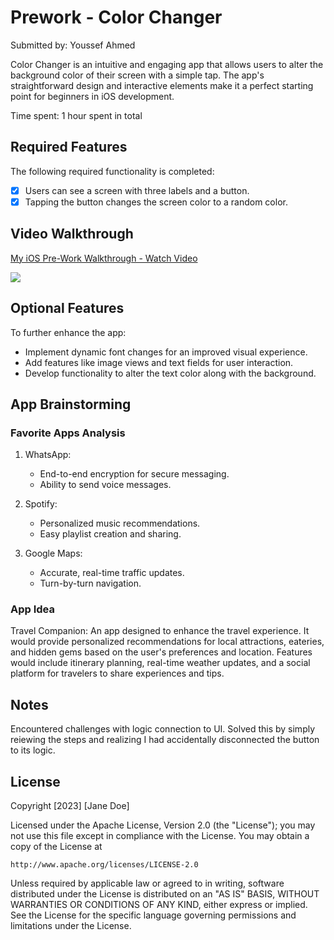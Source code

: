 
# Prework - Color Changer

Submitted by: Youssef Ahmed

Color Changer is an intuitive and engaging app that allows users to alter the background color of their screen with a simple tap. The app's straightforward design and interactive elements make it a perfect starting point for beginners in iOS development.

Time spent: 1 hour spent in total

## Required Features

The following required functionality is completed:

- [x] Users can see a screen with three labels and a button.
- [x] Tapping the button changes the screen color to a random color.
 
## Video Walkthrough

<div>
    <a href="https://www.loom.com/share/d52f280fc6ba4b6f8283128d6164e168">
      <p>My iOS Pre-Work Walkthrough - Watch Video</p>
    </a>
    <a href="https://www.loom.com/share/d52f280fc6ba4b6f8283128d6164e168">
      <img style="max-width:300px;" src="https://cdn.loom.com/sessions/thumbnails/d52f280fc6ba4b6f8283128d6164e168-with-play.gif">
    </a>
  </div>

## Optional Features

To further enhance the app:

- Implement dynamic font changes for an improved visual experience.
- Add features like image views and text fields for user interaction.
- Develop functionality to alter the text color along with the background.

## App Brainstorming

### Favorite Apps Analysis

1. WhatsApp:
   - End-to-end encryption for secure messaging.
   - Ability to send voice messages.

2. Spotify:
   - Personalized music recommendations.
   - Easy playlist creation and sharing.

3. Google Maps:
   - Accurate, real-time traffic updates.
   - Turn-by-turn navigation.

### App Idea

Travel Companion: An app designed to enhance the travel experience. It would provide personalized recommendations for local attractions, eateries, and hidden gems based on the user's preferences and location. Features would include itinerary planning, real-time weather updates, and a social platform for travelers to share experiences and tips.

## Notes

Encountered challenges with logic connection to UI. Solved this by simply reiewing the steps and realizing I had accidentally disconnected the button to its logic.

## License

Copyright [2023] [Jane Doe]

Licensed under the Apache License, Version 2.0 (the "License");
you may not use this file except in compliance with the License.
You may obtain a copy of the License at

    http://www.apache.org/licenses/LICENSE-2.0

Unless required by applicable law or agreed to in writing, software
distributed under the License is distributed on an "AS IS" BASIS,
WITHOUT WARRANTIES OR CONDITIONS OF ANY KIND, either express or implied.
See the License for the specific language governing permissions and
limitations under the License.
